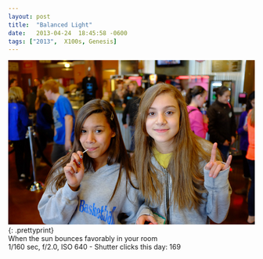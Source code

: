```yaml
---
layout: post
title:  "Balanced Light"
date:   2013-04-24  18:45:58 -0600
tags: ["2013",  X100s, Genesis]
---
```

![:title](/images/2013/2013_0424_DSCF1053.jpg)
{: .prettyprint}  
When the sun bounces favorably in your room  
1/160 sec, f/2.0, ISO 640 - Shutter clicks this day: 169